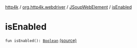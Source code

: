 [http4k](../../index.md) / [org.http4k.webdriver](../index.md) / [JSoupWebElement](index.md) / [isEnabled](./is-enabled.md)

# isEnabled

`fun isEnabled(): `[`Boolean`](https://kotlinlang.org/api/latest/jvm/stdlib/kotlin/-boolean/index.html) [(source)](https://github.com/http4k/http4k/blob/master/http4k-testing-webdriver/src/main/kotlin/org/http4k/webdriver/JSoupWebElement.kt#L116)